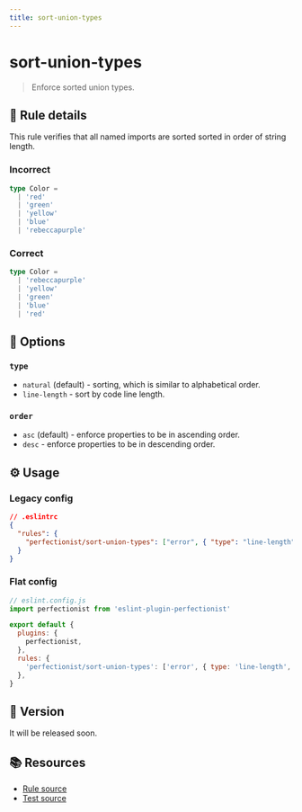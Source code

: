 ```yaml
---
title: sort-union-types
---
```


# sort-union-types

> Enforce sorted union types.

## 📖 Rule details

This rule verifies that all named imports are sorted sorted in order of string length.

### Incorrect

<!-- prettier-ignore -->
```ts
type Color =
  | 'red'
  | 'green'
  | 'yellow'
  | 'blue'
  | 'rebeccapurple'
```

### Correct

<!-- prettier-ignore -->
```ts
type Color =
  | 'rebeccapurple'
  | 'yellow'
  | 'green'
  | 'blue'
  | 'red'
```

## 🔧 Options

### `type`

- `natural` (default) - sorting, which is similar to alphabetical order.
- `line-length` - sort by code line length.

### `order`

- `asc` (default) - enforce properties to be in ascending order.
- `desc` - enforce properties to be in descending order.

## ⚙️ Usage

### Legacy config

```json
// .eslintrc
{
  "rules": {
    "perfectionist/sort-union-types": ["error", { "type": "line-length", "order": "desc" }]
  }
}
```

### Flat config

```js
// eslint.config.js
import perfectionist from 'eslint-plugin-perfectionist'

export default {
  plugins: {
    perfectionist,
  },
  rules: {
    'perfectionist/sort-union-types': ['error', { type: 'line-length', order: 'desc' }],
  },
}
```

## 🚀 Version

It will be released soon.

## 📚 Resources

- [Rule source](https://github.com/azat-io/eslint-plugin-perfectionist/blob/main/rules/sort-union-types.ts)
- [Test source](https://github.com/azat-io/eslint-plugin-perfectionist/blob/main/test/sort-union-types.test.ts)

